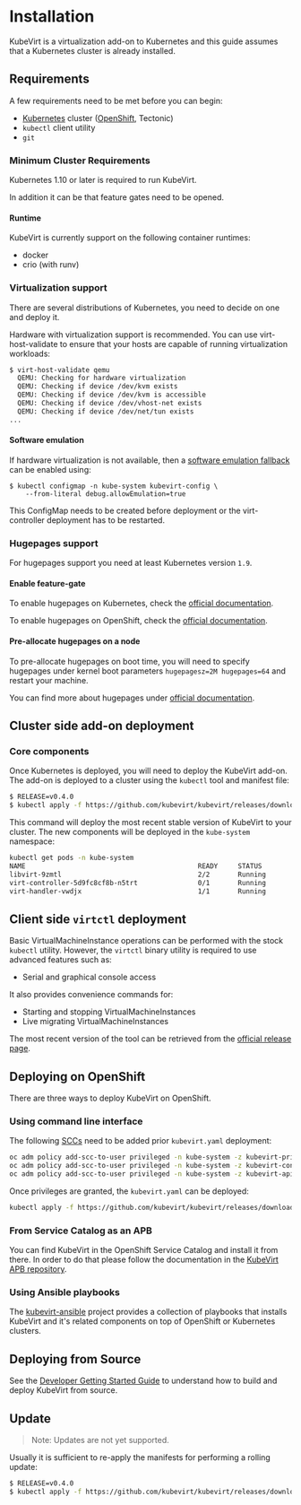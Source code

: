 # Installation

KubeVirt is a virtualization add-on to Kubernetes and this guide assumes that a Kubernetes cluster is already installed.

## Requirements

A few requirements need to be met before you can begin:

* [Kubernetes](https://kubernetes.io) cluster \([OpenShift](https://github.com/openshift/origin), Tectonic\)
* `kubectl` client utility
* `git`

### Minimum Cluster Requirements

Kubernetes 1.10 or later is required to run KubeVirt.

In addition it can be that feature gates need to be opened.

#### Runtime

KubeVirt is currently support on the following container runtimes:

- docker
- crio (with runv)

### Virtualization support

There are several distributions of Kubernetes, you need to decide on one and deploy it.

Hardware with virtualization support is recommended. You can use virt-host-validate to ensure that your hosts are capable of running virtualization workloads:

```bash
$ virt-host-validate qemu
  QEMU: Checking for hardware virtualization                                 : PASS
  QEMU: Checking if device /dev/kvm exists                                   : PASS
  QEMU: Checking if device /dev/kvm is accessible                            : PASS
  QEMU: Checking if device /dev/vhost-net exists                             : PASS
  QEMU: Checking if device /dev/net/tun exists                               : PASS
...
```

#### Software emulation

If hardware virtualization is not available, then a [software emulation fallback](https://github.com/kubevirt/kubevirt/blob/master/docs/software-emulation.md) can be enabled using:

```
$ kubectl configmap -n kube-system kubevirt-config \
    --from-literal debug.allowEmulation=true
```

This ConfigMap needs to be created before deployment or the virt-controller deployment has to be restarted.

### Hugepages support

For hugepages support you need at least Kubernetes version `1.9`.

#### Enable feature-gate

To enable hugepages on Kubernetes, check the [official documentation](https://v1-9.docs.kubernetes.io/docs/tasks/manage-hugepages/scheduling-hugepages/#before-you-begin).

To enable hugepages on OpenShift, check the [official documentation](https://docs.openshift.org/3.9/scaling_performance/managing_hugepages.html#huge-pages-prerequisites).

#### Pre-allocate hugepages on a node

To pre-allocate hugepages on boot time, you will need to specify hugepages under kernel boot parameters `hugepagesz=2M hugepages=64` and restart your machine.

You can find more about hugepages under [official documentation](https://www.kernel.org/doc/Documentation/vm/hugetlbpage.txt).

## Cluster side add-on deployment

### Core components

Once Kubernetes is deployed, you will need to deploy the KubeVirt add-on. The add-on is deployed to a cluster using the `kubectl` tool and manifest file:

```bash
$ RELEASE=v0.4.0
$ kubectl apply -f https://github.com/kubevirt/kubevirt/releases/download/${RELEASE}/kubevirt.yaml
```

This command will deploy the most recent stable version of KubeVirt to your cluster. The new components will be deployed in the `kube-system` namespace:

```bash
kubectl get pods -n kube-system
NAME                                           READY     STATUS        RESTARTS   AGE
libvirt-9zmtl                                  2/2       Running       0          28m
virt-controller-5d9fc8cf8b-n5trt               0/1       Running       0          27m
virt-handler-vwdjx                             1/1       Running       0          28m
```

## Client side `virtctl` deployment

Basic VirtualMachineInstance operations can be performed with the stock `kubectl` utility. However, the `virtctl` binary utility is required to use advanced features such as:

* Serial and graphical console access

It also provides convenience commands for:

* Starting and stopping VirtualMachineInstances
* Live migrating VirtualMachineInstances

The most recent version of the tool can be retrieved from the [official release page](https://github.com/kubevirt/kubevirt/releases).

## Deploying on OpenShift

There are three ways to deploy KubeVirt on OpenShift.

### Using command line interface

The following [SCCs](https://docs.openshift.com/container-platform/3.7/admin_guide/manage_scc.html) need to be added prior `kubevirt.yaml` deployment:

```bash
oc adm policy add-scc-to-user privileged -n kube-system -z kubevirt-privileged
oc adm policy add-scc-to-user privileged -n kube-system -z kubevirt-controller
oc adm policy add-scc-to-user privileged -n kube-system -z kubevirt-apiserver
```

Once privileges are granted, the `kubevirt.yaml` can be deployed:

```bash
kubectl apply -f https://github.com/kubevirt/kubevirt/releases/download/${RELEASE}/kubevirt.yaml
```

### From Service Catalog as an APB

You can find KubeVirt in the OpenShift Service Catalog and install it from there. In order to do that please follow the documentation in the [KubeVirt APB repository](https://github.com/ansibleplaybookbundle/kubevirt-apb).

### Using Ansible playbooks

The [kubevirt-ansible](https://github.com/kubevirt/kubevirt-ansible) project provides a collection of playbooks that installs KubeVirt and it's related components on top of OpenShift or Kubernetes clusters.

## Deploying from Source

See the [Developer Getting Started Guide](https://github.com/kubevirt/kubevirt/blob/master/docs/getting-started.md) to understand how to build and deploy KubeVirt from source.

## Update

> Note: Updates are not yet supported.

Usually it is sufficient to re-apply the manifests for performing a rolling update:

```bash
$ RELEASE=v0.4.0
$ kubectl apply -f https://github.com/kubevirt/kubevirt/releases/download/${RELEASE}/kubevirt.yaml
```

